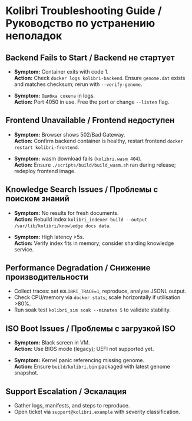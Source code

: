 # Kolibri Troubleshooting Guide / Руководство по устранению неполадок

## Backend Fails to Start / Backend не стартует
- **Symptom:** Container exits with code 1.  
  **Action:** Check `docker logs kolibri-backend`. Ensure `genome.dat` exists and
  matches checksum; rerun with `--verify-genome`.

- **Symptom:** `Ошибка сокета` in logs.  
  **Action:** Port 4050 in use. Free the port or change `--listen` flag.

## Frontend Unavailable / Frontend недоступен
- **Symptom:** Browser shows 502/Bad Gateway.  
  **Action:** Confirm backend container is healthy, restart frontend `docker restart kolibri-frontend`.

- **Symptom:** wasm download fails (`kolibri.wasm 404`).  
  **Action:** Ensure `./scripts/build/build_wasm.sh` ran during release; redeploy frontend image.

## Knowledge Search Issues / Проблемы с поиском знаний
- **Symptom:** No results for fresh documents.  
  **Action:** Rebuild index `kolibri_indexer build --output /var/lib/kolibri/knowledge docs data`.

- **Symptom:** High latency >5s.  
  **Action:** Verify index fits in memory; consider sharding knowledge service.

## Performance Degradation / Снижение производительности
- Collect traces: set `KOLIBRI_TRACE=1`, reproduce, analyse JSONL output.
- Check CPU/memory via `docker stats`; scale horizontally if utilisation >80%.
- Run soak test `kolibri_sim soak --minutes 5` to validate stability.

## ISO Boot Issues / Проблемы с загрузкой ISO
- **Symptom:** Black screen in VM.  
  **Action:** Use BIOS mode (legacy); UEFI not supported yet.

- **Symptom:** Kernel panic referencing missing genome.  
  **Action:** Ensure `build/kolibri.bin` packaged with latest genome snapshot.

## Support Escalation / Эскалация
- Gather logs, manifests, and steps to reproduce.
- Open ticket via `support@kolibri.example` with severity classification.


